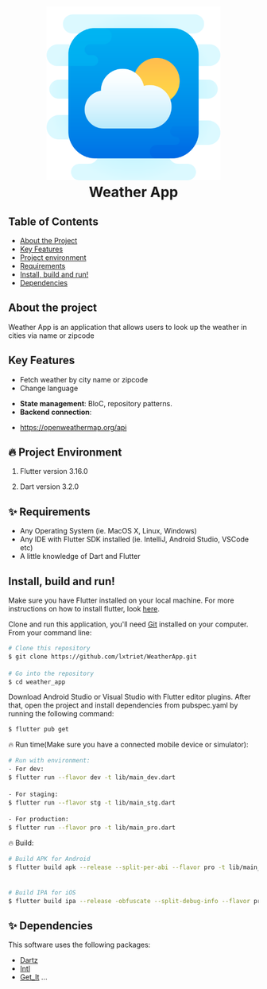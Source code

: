 <h1 align="center">
  <br>
  <img src="assets/icons/ic_launcher_pro.png" alt="Weather App Logo" width="350"></a>
  <br>
   Weather App 
  <br>
</h1>

## Table of Contents
* [About the Project](#about-the-project)
* [Key Features](#key-features)
* [Project environment](#project-environment)
* [Requirements](#requirements)
* [Install, build and run!](#install-build-and-run)
* [Dependencies](#dependencies)

## About the project
Weather App  is an application that allows users to look up the weather in cities via name or zipcode

## Key Features
- Fetch weather by city name or zipcode
- Change language

* **State management**: BloC, repository patterns.
* **Backend connection**: 
- https://openweathermap.org/api

## 🔥 Project Environment

  1. Flutter version 3.16.0

  2. Dart version 3.2.0

## ✨ Requirements

* Any Operating System (ie. MacOS X, Linux, Windows)
* Any IDE with Flutter SDK installed (ie. IntelliJ, Android Studio, VSCode etc)
* A little knowledge of Dart and Flutter

## Install, build and run!

Make sure you have Flutter installed on your local machine. For more instructions on how to install flutter, look [here](https://flutter.io/docs/get-started/install).

Clone and run this application, you'll need [Git](https://git-scm.com) installed on your computer. From your command line:

```bash
# Clone this repository
$ git clone https://github.com/lxtriet/WeatherApp.git

# Go into the repository
$ cd weather_app
```

Download Android Studio or Visual Studio with Flutter editor plugins. After that, open the project and install dependencies from pubspec.yaml by running the following command:
```bash
$ flutter pub get
```
🔥 Run time(Make sure you have a connected mobile device or simulator):

```bash
# Run with environment:
- For dev:
$ flutter run --flavor dev -t lib/main_dev.dart

- For staging:
$ flutter run --flavor stg -t lib/main_stg.dart

- For production:
$ flutter run --flavor pro -t lib/main_pro.dart
```

🔥 Build:

```bash
# Build APK for Android
$ flutter build apk --release --split-per-abi --flavor pro -t lib/main_pro.dart


# Build IPA for iOS
$ flutter build ipa --release -obfuscate --split-debug-info --flavor pro -t lib/main_pro.dart

```

## ✨ Dependencies
This software uses the following packages:

- [Dartz](https://pub.dev/packages/dartz)
- [Intl](https://pub.dev/packages/intl)
- [Get_It](https://pub.dev/packages/get_it)
...
